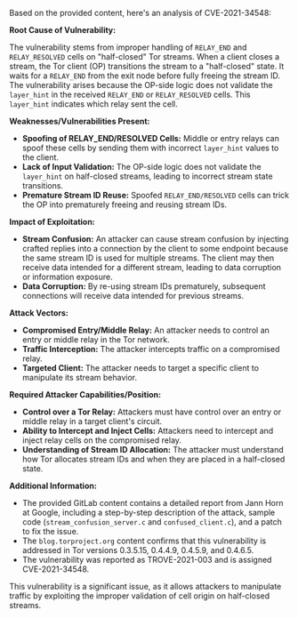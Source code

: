 Based on the provided content, here's an analysis of CVE-2021-34548:

**Root Cause of Vulnerability:**

The vulnerability stems from improper handling of `RELAY_END` and `RELAY_RESOLVED` cells on "half-closed" Tor streams. When a client closes a stream, the Tor client (OP) transitions the stream to a "half-closed" state. It waits for a `RELAY_END` from the exit node before fully freeing the stream ID. The vulnerability arises because the OP-side logic does not validate the `layer_hint` in the received `RELAY_END` or `RELAY_RESOLVED` cells. This `layer_hint` indicates which relay sent the cell.

**Weaknesses/Vulnerabilities Present:**

*   **Spoofing of RELAY_END/RESOLVED Cells:** Middle or entry relays can spoof these cells by sending them with incorrect `layer_hint` values to the client.
*   **Lack of Input Validation:** The OP-side logic does not validate the `layer_hint` on half-closed streams, leading to incorrect stream state transitions.
*   **Premature Stream ID Reuse:** Spoofed `RELAY_END/RESOLVED` cells can trick the OP into prematurely freeing and reusing stream IDs.

**Impact of Exploitation:**

*   **Stream Confusion:**  An attacker can cause stream confusion by injecting crafted replies into a connection by the client to some endpoint because the same stream ID is used for multiple streams. The client may then receive data intended for a different stream, leading to data corruption or information exposure.
*   **Data Corruption:** By re-using stream IDs prematurely, subsequent connections will receive data intended for previous streams.

**Attack Vectors:**

*   **Compromised Entry/Middle Relay:** An attacker needs to control an entry or middle relay in the Tor network.
*   **Traffic Interception:** The attacker intercepts traffic on a compromised relay.
*   **Targeted Client:** The attacker needs to target a specific client to manipulate its stream behavior.

**Required Attacker Capabilities/Position:**

*   **Control over a Tor Relay:** Attackers must have control over an entry or middle relay in a target client's circuit.
*   **Ability to Intercept and Inject Cells:** Attackers need to intercept and inject relay cells on the compromised relay.
*   **Understanding of Stream ID Allocation:** The attacker must understand how Tor allocates stream IDs and when they are placed in a half-closed state.

**Additional Information:**

*   The provided GitLab content contains a detailed report from Jann Horn at Google, including a step-by-step description of the attack, sample code (`stream_confusion_server.c` and `confused_client.c`), and a patch to fix the issue.
*   The `blog.torproject.org` content confirms that this vulnerability is addressed in Tor versions 0.3.5.15, 0.4.4.9, 0.4.5.9, and 0.4.6.5.
*   The vulnerability was reported as TROVE-2021-003 and is assigned CVE-2021-34548.

This vulnerability is a significant issue, as it allows attackers to manipulate traffic by exploiting the improper validation of cell origin on half-closed streams.